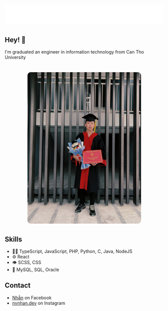 <h1 align="center">
  <img src="./name.svg" alt="Nguyễn Văn Nhẫn" />
</h1>

## Hey! 👋

I'm graduated an engineer in information technology from Can Tho University 

<h1 align="center">
   <img src="./i1.jpg" alt="Nguyễn Văn Nhẫn" style="height: 30rem;max-width: 100%;border-radius: 10px;" />
 </h1>

## Skills
- 👨‍💻 TypeScript, JavaScript, PHP, Python, C, Java, NodeJS
- ⚙️ React
- 👁️ SCSS, CSS
- 💽 MySQL, SQL, Oracle

## Contact
- [Nhẫn](https://www.facebook.com/nvnhan.dev) on Facebook
- [nvnhan.dev](https://www.instagram.com/nvnhan.dev/) on Instagram
